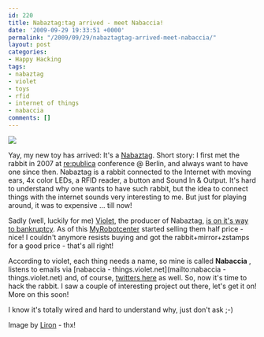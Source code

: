 ```yaml
---
id: 220
title: Nabaztag:tag arrived - meet Nabaccia!
date: '2009-09-29 19:33:51 +0000'
permalink: "/2009/09/29/nabaztagtag-arrived-meet-nabaccia/"
layout: post
categories:
- Happy Hacking
tags:
- nabaztag
- violet
- toys
- rfid
- internet of things
- nabaccia
comments: []
---
```

![](http://farm3.static.flickr.com/2478/3962410944_eb564a3d1a.jpg)

Yay, my new toy has arrived: It's a [Nabaztag](http://www.nabaztag.com). Short story: I first met the rabbit in 2007 at [re:publica](http://re-publica.de/) conference @ Berlin, and always want to have one since then. Nabaztag is a rabbit connected to the Internet with moving ears, 4x color LEDs, a RFID reader, a button and Sound In & Output. It's hard to understand why one wants to have such rabbit, but the idea to connect things with the internet sounds very interesting to me. But just for playing around, it was to expensive ... till now!

Sadly (well, luckily for me) [Violet](http://www.violet.net), the producer of Nabaztag, [is on it's way to bankruptcy](http://www.engadget.com/2009/08/11/nabaztag-cant-make-rfid-cool-has-to-file-for-bankruptcy/). As of this [MyRobotcenter](http://www.myRobotcenter.de) started selling them half price - nice! I couldn't anymore resists buying and got the rabbit+mirror+zstamps for a good price - that's all right!

According to violet, each thing needs a name, so mine is called **Nabaccia** , listens to emails via [nabaccia - things.violet.net](mailto:nabaccia - things.violet.net) and, of course, [twitters here](http://www.twitter.com/nabaccia) as well. So, now it's time to hack the rabbit. I saw a couple of interesting project out there, let's get it on! More on this soon!

I know it's totally wired and hard to understand why, just don't ask ;-)

Image by [Liron](http://www.liron.de/blog/index.php) - thx!